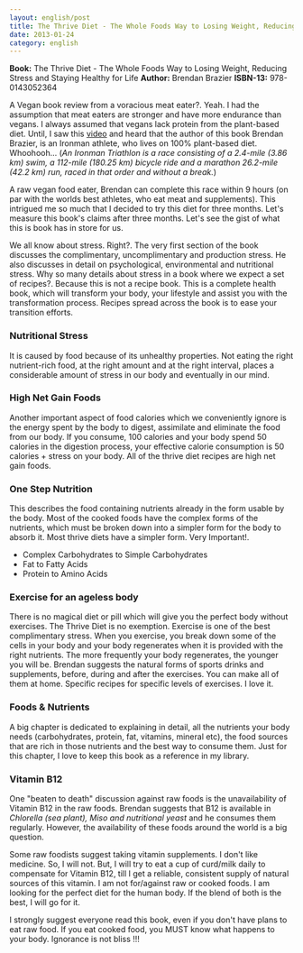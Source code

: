 ```yaml
---
layout: english/post
title: The Thrive Diet - The Whole Foods Way to Losing Weight, Reducing Stress and Staying Healthy for Life
date: 2013-01-24
category: english
---
```


**Book:** The Thrive Diet - The Whole Foods Way to Losing Weight, Reducing Stress and Staying Healthy for Life
**Author:** Brendan Brazier
**ISBN-13:** 978-0143052364

A Vegan book review from a voracious meat eater?. Yeah. I had the assumption that meat eaters are stronger and have more endurance than vegans. I always assumed that vegans lack protein from the plant-based diet. Until, I saw this [video]({{site.url}}/english/cooked-food-vs-raw-vegan-food/) and heard that the author of this book Brendan Brazier, is an Ironman athlete, who lives on 100% plant-based diet. Whoohooh... (*An Ironman Triathlon is a race consisting of a 2.4-mile (3.86 km) swim, a 112-mile (180.25 km) bicycle ride and a marathon 26.2-mile (42.2 km) run, raced in that order and without a break.*)

A raw vegan food eater, Brendan can complete this race within 9 hours (on par with the worlds best athletes, who eat meat and supplements). This intrigued me so much that I decided to try this diet for three months. Let's measure this book's claims after three months. Let's see the gist of what this is book has in store for us.

We all know about stress. Right?. The very first section of the book discusses the complimentary, uncomplimentary and production stress. He also discusses in detail on psychological, environmental and nutritional stress. Why so many details about stress in a book where we expect a set of recipes?. Because this is not a recipe book. This is a complete health book, which will transform your body, your lifestyle and assist you with the transformation process. Recipes spread across the book is to ease your transition efforts.

### Nutritional Stress

It is caused by food because of its unhealthy properties. Not eating the right nutrient-rich food, at the right amount and at the right interval, places a considerable amount of stress in our body and eventually in our mind.

### High Net Gain Foods

Another important aspect of food calories which we conveniently ignore is the energy spent by the body to digest, assimilate and eliminate the food from our body. If you consume, 100 calories and your body spend 50 calories in the digestion process, your effective calorie consumption is 50 calories + stress on your body. All of the thrive diet recipes are high net gain foods.

### One Step Nutrition

This describes the food containing nutrients already in the form usable by the body. Most of the cooked foods have the complex forms of the nutrients, which must be broken down into a simpler form for the body to absorb it. Most thrive diets have a simpler form. Very Important!.

* Complex Carbohydrates to Simple Carbohydrates
* Fat to Fatty Acids
* Protein to Amino Acids

### Exercise for an ageless body

There is no magical diet or pill which will give you the perfect body without exercises. The Thrive Diet is no exemption. Exercise is one of the best complimentary stress. When you exercise, you break down some of the cells in your body and your body regenerates when it is provided with the right nutrients. The more frequently your body regenerates, the younger you will be. Brendan suggests the natural forms of sports drinks and supplements, before, during and after the exercises. You can make all of them at home. Specific recipes for specific levels of exercises. I love it.

### Foods & Nutrients

A big chapter is dedicated to explaining in detail, all the nutrients your body needs (carbohydrates, protein, fat, vitamins, mineral etc), the food sources that are rich in those nutrients and the best way to consume them. Just for this chapter, I love to keep this book as a reference in my library.

### Vitamin B12

One "beaten to death" discussion against raw foods is the unavailability of Vitamin B12 in the raw foods. Brendan suggests that B12 is available in *Chlorella (sea plant), Miso and nutritional yeast* and he consumes them regularly. However, the availability of these foods around the world is a big question.

Some raw foodists suggest taking vitamin supplements. I don't like medicine. So, I will not. But, I will try to eat a cup of curd/milk daily to compensate for Vitamin B12, till I get a reliable, consistent supply of natural sources of this vitamin. I am not for/against raw or cooked foods. I am looking for the perfect diet for the human body. If the blend of both is the best, I will go for it.

I strongly suggest everyone read this book, even if you don't have plans to eat raw food. If you eat cooked food, you MUST know what happens to your body. Ignorance is not bliss !!!
